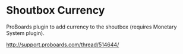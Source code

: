 Shoutbox Currency
=================

ProBoards plugin to add currency to the shoutbox (requires Monetary System plugin).

http://support.proboards.com/thread/514644/